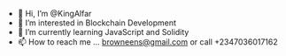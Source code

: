 - 👋 Hi, I’m @KingAlfar
- 👀 I’m interested in Blockchain Development
- 🌱 I’m currently learning JavaScript and Solidity
- 📫 How to reach me ... browneens@gmail.com or call +2347036017162

<!---
KingAlfar/KingAlfar is a ✨ special ✨ repository because its `README.md` (this file) appears on your GitHub profile.
You can click the Preview link to take a look at your changes.
--->
